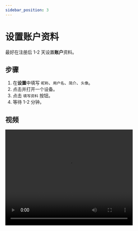 ```yaml
---
sidebar_position: 3
---
```


# 设置账户资料

最好在注册后 1-2 天设置**账户**资料。

## 步骤

1. 在**设置**中填写 `昵称`、`用户名`、`简介`、`头像`。
2. 点击并打开一个设备。
3. 点击 `填写资料` 按钮。
4. 等待 1-2 分钟。

## 视频

<video src="https://r2.tikmatrix.com/profile-0507.mp4" controls width="400" height="300"></video>
